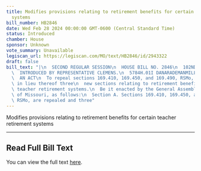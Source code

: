 ```yaml
---
title: Modifies provisions relating to retirement benefits for certain teacher retirement
  systems
bill_number: HB2846
date: Wed Feb 28 2024 00:00:00 GMT-0600 (Central Standard Time)
status: Introduced
chamber: House
sponsor: Unknown
vote_summary: Unavailable
legiscan_url: https://legiscan.com/MO/text/HB2846/id/2943322
draft: false
bill_text: "|\n  SECOND REGULAR SESSION\n  HOUSE BILL NO. 2846\n  102ND GENERAL ASSEMBLY\n\
  \  INTRODUCED BY REPRESENTATIVE CLEMENS.\n  5784H.01I DANARADEMANMILLER,ChiefClerk\n\
  \  AN ACT\n  To repeal sections 169.410, 169.450, and 169.490, RSMo, and to enact\
  \ in lieu thereof three\n  new sections relating to retirement benefits for certain\
  \ teacher retirement systems.\n  Be it enacted by the General Assembly of the state\
  \ of Missouri, as follows:\n  Section A. Sections 169.410, 169.450, and 169.490,\
  \ RSMo, are repealed and three"
---
```

Modifies provisions relating to retirement benefits for certain teacher retirement systems

---

## Read Full Bill Text

You can view the full text [here](https://legiscan.com/MO/text/HB2846/id/2943322).

